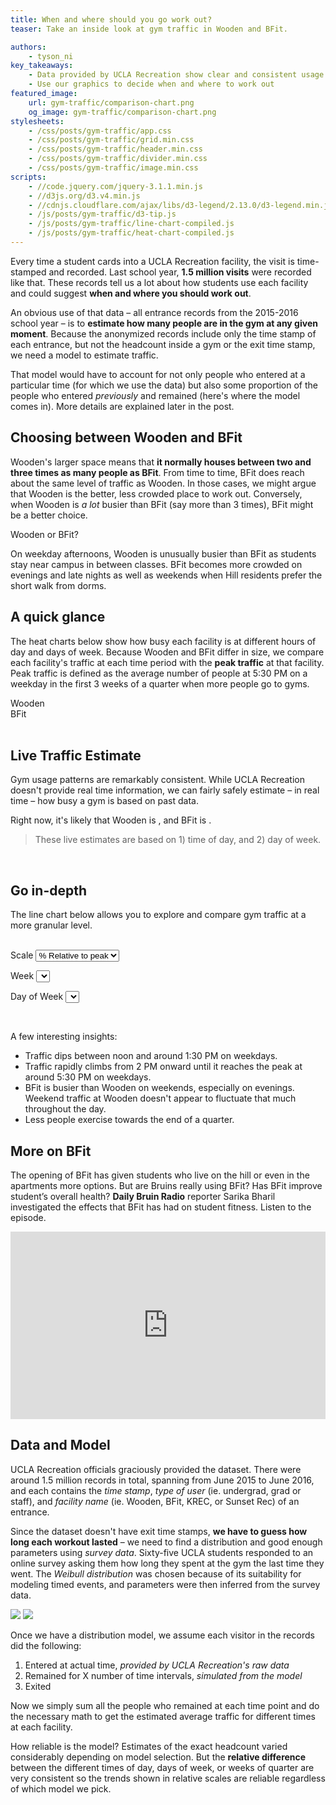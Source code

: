 ```yaml
---
title: When and where should you go work out?
teaser: Take an inside look at gym traffic in Wooden and BFit.

authors:
    - tyson_ni
key_takeaways:
    - Data provided by UCLA Recreation show clear and consistent usage patterns at Wooden and BFit
    - Use our graphics to decide when and where to work out
featured_image:
    url: gym-traffic/comparison-chart.png
    og_image: gym-traffic/comparison-chart.png
stylesheets:
    - /css/posts/gym-traffic/app.css
    - /css/posts/gym-traffic/grid.min.css
    - /css/posts/gym-traffic/header.min.css
    - /css/posts/gym-traffic/divider.min.css
    - /css/posts/gym-traffic/image.min.css
scripts:
    - //code.jquery.com/jquery-3.1.1.min.js
    - //d3js.org/d3.v4.min.js
    - //cdnjs.cloudflare.com/ajax/libs/d3-legend/2.13.0/d3-legend.min.js
    - /js/posts/gym-traffic/d3-tip.js
    - /js/posts/gym-traffic/line-chart-compiled.js
    - /js/posts/gym-traffic/heat-chart-compiled.js
---
```


Every time a student cards into a UCLA Recreation facility, the visit is time-stamped and recorded.
Last school year, **1.5 million visits** were recorded like that.
These records tell us a lot about how students use each facility and could suggest **when and where you should work out**.

An obvious use of that data – all entrance records from the 2015-2016 school year – is to **estimate how many people are in the gym at any given moment**.
Because the anonymized records include only the time stamp of each entrance, but not the headcount inside a gym or the exit time stamp, we need a model to estimate traffic.

That model would have to account for not only people who entered at a particular time (for which we use the data) but also some proportion of the people who entered *previously* and remained (here's where the model comes in). More details are explained later in the post.

## Choosing between Wooden and BFit

Wooden's larger space means that **it normally houses between two and three times as many people as
BFit**. From time to time, BFit does reach about the same level of traffic as Wooden. In those cases, we might argue that Wooden is the better, less crowded place to work out. Conversely, when Wooden is *a lot* busier than BFit (say more than 3 times), BFit might be a better choice.

  <div class='ui centered medium header'>Wooden or BFit?</div>
  <div class='ui centered grid'>
    <div class='twelve wide column'>
      <div class='heat-chart' id='comparison-heatmap'></div>
    </div>
  </div>

On weekday afternoons, Wooden is unusually busier than BFit as students stay near campus in between classes. BFit becomes more crowded on evenings and late nights as well as weekends when Hill residents prefer the short walk from dorms.

## A quick glance

The heat charts below show how busy each facility is at different hours of day and days of week. Because Wooden and BFit differ in size, we compare each facility's traffic at each time period with the **peak traffic** at that facility. Peak traffic is defined as the average number of people at 5:30 PM on a weekday in the first 3 weeks of a quarter when more people go to gyms.

<div class='ui centered medium header'>Wooden</div>
<div class='ui centered grid'>
  <div class='twelve wide column'>
    <div class='heat-chart' id='wooden-heatmap'></div>
  </div>
</div>

<div class='ui centered medium header'>BFit</div>
<div class='ui centered grid'>
  <div class='twelve wide column'>
    <div class='heat-chart' id='bfit-heatmap'></div>
  </div>
</div>

<br>

## Live Traffic Estimate

Gym usage patterns are remarkably consistent. While UCLA Recreation doesn't provide real time information, we can fairly safely estimate – in real time – how busy a gym is based on past data.

Right now, it's likely that
<span class='wooden bold'>Wooden</span> is <span id='wooden-traffic-text'></span>, and
<span class='bfit bold'>BFit</span> is <span id='bfit-traffic-text'></span>.

> These live estimates are based on 1) time of day, and 2) day of week.

<br>
<div id="visualization"></div>

## Go in-depth  

The line chart below allows you to explore and compare gym traffic at a more granular level.

<br>

<div class='ui grid' id='viz-selections'>
  <label>Scale</label>
  <select id='pick-scale'>
    <option value='relative'>% Relative to peak</option>
    <option value='absolute'>Number of people</option>
  </select>

  <label>Week</label>
  <select id='pick-week'></select>

  <label>Day of Week</label>
  <select id='pick-day'></select>
</div>

<div class='ui divider'></div>

<div class='ui centered grid'>
  <div class='twelve wide column'>
    <div class='line-chart' id='line-chart'></div>
  </div>
</div>

<br>

A few interesting insights:

* Traffic dips between noon and around 1:30 PM on weekdays.
* Traffic rapidly climbs from 2 PM onward until it reaches the peak at around 5:30 PM on weekdays.
* BFit is busier than Wooden on weekends, especially on evenings. Weekend traffic at Wooden doesn't appear to fluctuate that much throughout the day.
* Less people exercise towards the end of a quarter.

## More on BFit

The opening of BFit has given students who live on the hill or even in the apartments more options. But are Bruins really using BFit? Has BFit improve student’s overall health? **Daily Bruin Radio** reporter Sarika Bharil investigated the effects that BFit has had on student fitness. Listen to the episode.

<iframe width="100%" height="300" scrolling="no" frameborder="no" src="https://w.soundcloud.com/player/?url=https%3A//api.soundcloud.com/tracks/294327182&amp;auto_play=false&amp;hide_related=false&amp;show_comments=true&amp;show_user=true&amp;show_reposts=false&amp;visual=true">
</iframe>

<br>

## Data and Model

UCLA Recreation officials graciously provided the dataset. There were around 1.5 million records in total, spanning from June 2015 to June 2016, and each contains the *time stamp*, *type of user* (ie. undergrad, grad or staff), and *facility name* (ie. Wooden, BFit, KREC, or Sunset Rec) of an entrance.

Since the dataset doesn't have exit time stamps, **we have to guess how long each workout lasted** – we need to find a distribution and good enough parameters using *survey data*. Sixty-five UCLA students responded to an online survey asking them how long they spent at the gym the last time they went. The *Weibull distribution* was chosen because of its suitability for modeling timed events, and parameters were then inferred from the survey data.

<img class='ui spaced medium image' src="/img/posts/gym-traffic/survey-histogram.png" />
<img class='ui spaced medium image' src="/img/posts/gym-traffic/model-histogram.png" />

Once we have a distribution model, we assume each visitor in the records did the following:

1. Entered at actual time, *provided by UCLA Recreation's raw data*
2. Remained for X number of time intervals, *simulated from the model*
3. Exited

Now we simply sum all the people who remained at each time point and do the necessary math to get the estimated average traffic for different times at each facility.

How reliable is the model? Estimates of the exact headcount varied considerably depending on model selection. But the **relative difference** between the different times of day, days of week, or weeks of quarter are very consistent so the trends shown in relative scales are reliable regardless of which model we pick.
